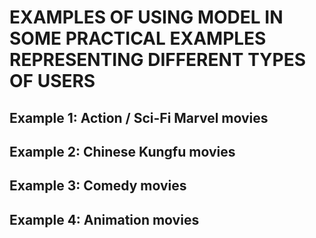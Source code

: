 # EXAMPLES OF USING MODEL IN SOME PRACTICAL EXAMPLES REPRESENTING DIFFERENT TYPES OF USERS
## Example 1: Action / Sci-Fi Marvel movies
## Example 2: Chinese Kungfu movies
## Example 3: Comedy movies
## Example 4: Animation movies